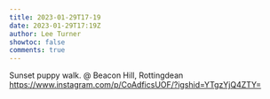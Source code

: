 ```yaml
---
title: 2023-01-29T17-19
date: 2023-01-29T17:19Z
author: Lee Turner
showtoc: false
comments: true
---
```


Sunset puppy walk. @ Beacon Hill, Rottingdean https://www.instagram.com/p/CoAdficsUOF/?igshid=YTgzYjQ4ZTY=

